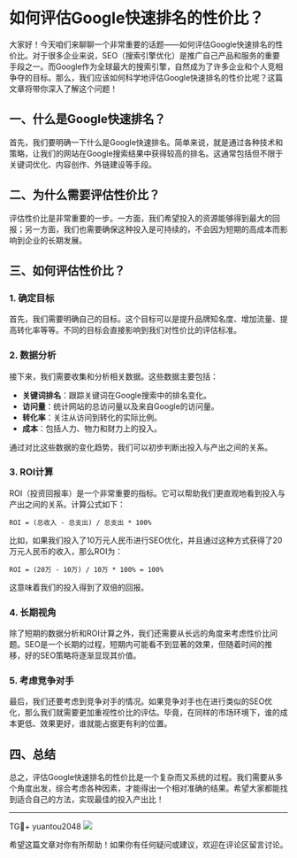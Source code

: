 # 如何评估Google快速排名的性价比？

大家好！今天咱们来聊聊一个非常重要的话题——如何评估Google快速排名的性价比。对于很多企业来说，SEO（搜索引擎优化）是推广自己产品和服务的重要手段之一。而Google作为全球最大的搜索引擎，自然成为了许多企业和个人竞相争夺的目标。那么，我们应该如何科学地评估Google快速排名的性价比呢？这篇文章将带你深入了解这个问题！

## 一、什么是Google快速排名？

首先，我们要明确一下什么是Google快速排名。简单来说，就是通过各种技术和策略，让我们的网站在Google搜索结果中获得较高的排名。这通常包括但不限于关键词优化、内容创作、外链建设等手段。

## 二、为什么需要评估性价比？

评估性价比是非常重要的一步。一方面，我们希望投入的资源能够得到最大的回报；另一方面，我们也需要确保这种投入是可持续的，不会因为短期的高成本而影响到企业的长期发展。

## 三、如何评估性价比？

### 1. 确定目标

首先，我们需要明确自己的目标。这个目标可以是提升品牌知名度、增加流量、提高转化率等等。不同的目标会直接影响到我们对性价比的评估标准。

### 2. 数据分析

接下来，我们需要收集和分析相关数据。这些数据主要包括：

- **关键词排名**：跟踪关键词在Google搜索中的排名变化。
- **访问量**：统计网站的总访问量以及来自Google的访问量。
- **转化率**：关注从访问到转化的实际比例。
- **成本**：包括人力、物力和财力上的投入。

通过对比这些数据的变化趋势，我们可以初步判断出投入与产出之间的关系。

### 3. ROI计算

ROI（投资回报率）是一个非常重要的指标。它可以帮助我们更直观地看到投入与产出之间的关系。计算公式如下：

```
ROI = (总收入 - 总支出) / 总支出 * 100%
```

比如，如果我们投入了10万元人民币进行SEO优化，并且通过这种方式获得了20万元人民币的收入，那么ROI为：

```
ROI = (20万 - 10万) / 10万 * 100% = 100%
```

这意味着我们的投入得到了双倍的回报。

### 4. 长期视角

除了短期的数据分析和ROI计算之外，我们还需要从长远的角度来考虑性价比问题。SEO是一个长期的过程，短期内可能看不到显著的效果，但随着时间的推移，好的SEO策略将逐渐显现其价值。

### 5. 考虑竞争对手

最后，我们还要考虑到竞争对手的情况。如果竞争对手也在进行类似的SEO优化，那么我们就需要更加重视性价比的评估。毕竟，在同样的市场环境下，谁的成本更低、效果更好，谁就能占据更有利的位置。

## 四、总结

总之，评估Google快速排名的性价比是一个复杂而又系统的过程。我们需要从多个角度出发，综合考虑各种因素，才能得出一个相对准确的结果。希望大家都能找到适合自己的方法，实现最佳的投入产出比！

---

TG💪+ yuantou2048  ![](https://github.com/user-attachments/assets/42a5a4a5-fea9-4a1d-8aa0-73e57e430cca)

希望这篇文章对你有所帮助！如果你有任何疑问或建议，欢迎在评论区留言讨论。